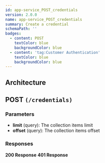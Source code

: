 ```yaml
---
id: app-service_POST_credentials
version: 2.0.0
name: app-service_POST_credentials
summary: Create a credential
schemaPath: ''
badges:
  - content: POST
    textColor: blue
    backgroundColor: blue
  - content: 'tag:Customer Authentication'
    textColor: blue
    backgroundColor: blue
---
```

## Architecture
<NodeGraph />



## POST `(/credentials)`

### Parameters
- **limit** (query): The collection items limit
- **offset** (query): The collection items offset




### Responses
**200 Response**
<SchemaViewer file="response-200.json" maxHeight="500" id="response-200" />
      **401 Response**
<SchemaViewer file="response-401.json" maxHeight="500" id="response-401" />
